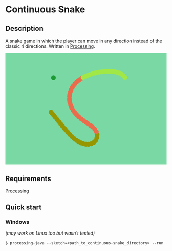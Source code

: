 # Continuous Snake

## Description
A snake game in which the player can move in any direction instead of the classic 4 directions. Written in [Processing](https://processing.org/).

![](thumbnail.png)

## Requirements
[Processing](https://processing.org)

## Quick start
### Windows
*(may work on Linux too but wasn't tested)*
```console
$ processing-java --sketch=<path_to_continuous-snake_directory> --run
```